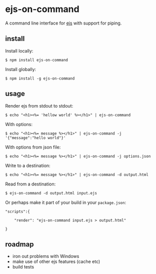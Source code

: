 # ejs-on-command

A command line interface for [ejs](https://github.com/tj/ejs) with support for piping.

## install

Install locally:

```
$ npm install ejs-on-command
```

Install globally:

```
$ npm install -g ejs-on-command
```

## usage

Render ejs from stdout to stdout:

```
$ echo "<h1><%= 'hellow world' %></h1>" | ejs-on-command
```

With options:

```
$ echo "<h1><%= message %></h1>" | ejs-on-command -j '{"message":"hello world"}'
```

With options from json file:

```
$ echo "<h1><%= message %></h1>" | ejs-on-command -j options.json
```

Write to a destination:

```
$ echo "<h1><%= message %></h1>" | ejs-on-command -d output.html
```

Read from a destination:

```
$ ejs-on-command -d output.html input.ejs
```

Or perhaps make it part of your build in your `package.json`:

```
"scripts":{
	
	"render": "ejs-on-command input.ejs > output.html"

}
```

## roadmap

- iron out problems with Windows
- make use of other ejs features (cache etc)
- build tests
